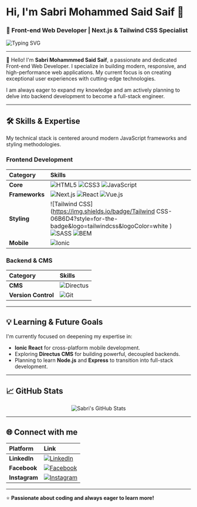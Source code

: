 # Hi, I'm Sabri Mohammed Said Saif 👋

### 🚀 Front-end Web Developer | Next.js & Tailwind CSS Specialist

<!-- Typing SVG Animation -->
![Typing SVG](https://readme-typing-svg.herokuapp.com?font=Fira+Code&pause=1000&color=06B6D4&width=435&lines=I+Build+Modern+Web+Experiences;I+Focus+on+Performance+and+Design;I'm+Passionate+about+Coding;Next.js+%26+Tailwind+CSS+Specialist )

---

👋 Hello! I'm **Sabri Mohammmed Said Saif**, a passionate and dedicated Front-end Web Developer. I specialize in building modern, responsive, and high-performance web applications. My current focus is on creating exceptional user experiences with cutting-edge technologies.

I am always eager to expand my knowledge and am actively planning to delve into backend development to become a full-stack engineer.

---

## 🛠 Skills & Expertise

My technical stack is centered around modern JavaScript frameworks and styling methodologies.

### Frontend Development

| Category | Skills |
| :--- | :--- |
| **Core** | ![HTML5](https://img.shields.io/badge/HTML5-E34F26?style=for-the-badge&logo=html5&logoColor=white ) ![CSS3](https://img.shields.io/badge/CSS3-1572B6?style=for-the-badge&logo=css3&logoColor=white ) ![JavaScript](https://img.shields.io/badge/JavaScript-F7DF1E?style=for-the-badge&logo=javascript&logoColor=black ) |
| **Frameworks** | ![Next.js](https://img.shields.io/badge/Next.js-000000?style=for-the-badge&logo=nextdotjs&logoColor=white ) ![React](https://img.shields.io/badge/React-61DAFB?style=for-the-badge&logo=react&logoColor=black ) ![Vue.js](https://img.shields.io/badge/Vue.js-4FC08D?style=for-the-badge&logo=vuedotjs&logoColor=white ) |
| **Styling** | ![Tailwind CSS](https://img.shields.io/badge/Tailwind CSS-06B6D4?style=for-the-badge&logo=tailwindcss&logoColor=white ) ![SASS](https://img.shields.io/badge/SASS-CC6699?style=for-the-badge&logo=sass&logoColor=white ) ![BEM](https://img.shields.io/badge/BEM-methodology-blue?style=for-the-badge ) |
| **Mobile** | ![Ionic](https://img.shields.io/badge/Ionic-3880FF?style=for-the-badge&logo=ionic&logoColor=white ) |

### Backend & CMS

| Category | Skills |
| :--- | :--- |
| **CMS** | ![Directus](https://img.shields.io/badge/Directus-238636?style=for-the-badge&logo=directus&logoColor=white ) |
| **Version Control** | ![Git](https://img.shields.io/badge/Git-F05032?style=for-the-badge&logo=git&logoColor=white ) |

---

## 💡 Learning & Future Goals

I'm currently focused on deepening my expertise in:
*   **Ionic React** for cross-platform mobile development.
*   Exploring **Directus CMS** for building powerful, decoupled backends.
*   Planning to learn **Node.js** and **Express** to transition into full-stack development.

---

## 📈 GitHub Stats

<!-- Replace your_username with your actual GitHub username -->
<p align="center">
  <img src="https://github-readme-stats.vercel.app/api?username=Sabri-Mohammed-Said-Saif&show_icons=true&theme=vue&hide_border=true&count_private=true" alt="Sabri's GitHub Stats" />
</p>

---

## 🌐 Connect with me

| Platform | Link |
| :--- | :--- |
| **LinkedIn** | [![LinkedIn](https://img.shields.io/badge/LinkedIn-0077B5?style=for-the-badge&logo=linkedin&logoColor=white )](https://www.linkedin.com/in/sabri-m-alshibani-46318a287 ) |
| **Facebook** | [![Facebook](https://img.shields.io/badge/Facebook-1877F2?style=for-the-badge&logo=facebook&logoColor=white )](https://www.facebook.com/profile.php?id=100057279386624 ) |
| **Instagram** | [![Instagram](https://img.shields.io/badge/Instagram-E4405F?style=for-the-badge&logo=instagram&logoColor=white )](https://www.instagram.com/usa5s ) |

---

⭐ **Passionate about coding and always eager to learn more!**
